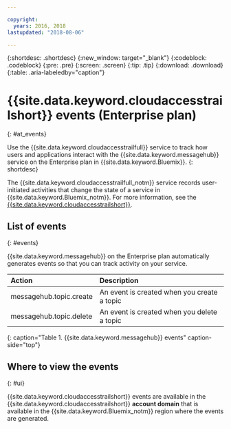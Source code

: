 ```yaml
---

copyright:
  years: 2016, 2018
lastupdated: "2018-08-06"

---
```


{:shortdesc: .shortdesc}
{:new_window: target="_blank"}
{:codeblock: .codeblock}
{:pre: .pre}
{:screen: .screen}
{:tip: .tip}
{:download: .download}
{:table: .aria-labeledby="caption"}

<!-- Name your file `at-events.md` and include it in the Reference nav group in your toc file. -->

# {{site.data.keyword.cloudaccesstrailshort}} events (Enterprise plan)
{: #at_events}

Use the {{site.data.keyword.cloudaccesstrailfull}} service to track how users and applications interact with the {{site.data.keyword.messagehub}} service on the Enterprise plan in {{site.data.keyword.Bluemix}}. 
{: shortdesc}

The {{site.data.keyword.cloudaccesstrailfull_notm}} service records user-initiated activities that change the state of a service in {{site.data.keyword.Bluemix_notm}}. For more information, see the [{{site.data.keyword.cloudaccesstrailshort}}](/docs/services/cloud-activity-tracker/index.html#getting-started-with-cla).

<!-- You can create different sections to group events by area. -->

## List of events
{: #events}

<!-- Make sure you introduce the table with a detailed description that immediately precedes it. For example, see https://console.bluemix.net/docs/services/cloud-activity-tracker/services/at_events_cf.html#catalog. -->

{{site.data.keyword.messagehub}} on the Enterprise plan automatically generates events so that you can track activity on your service.

| Action | Description |
|:-------|:------------|
| messagehub.topic.create | An event is created when you create a topic|
| messagehub.topic.delete | An event is created when you delete a topic|
{: caption="Table 1. {{site.data.keyword.messagehub}} events" caption-side="top"}

## Where to view the events
{: #ui}

<!-- For example, choose one of the following two options. -->

<!-- Option 2: Add the following sentence if your service sends events to the account domain. -->

{{site.data.keyword.cloudaccesstrailshort}} events are available in the {{site.data.keyword.cloudaccesstrailshort}} **account domain** that is available in the {{site.data.keyword.Bluemix_notm}} region where the events are generated.







